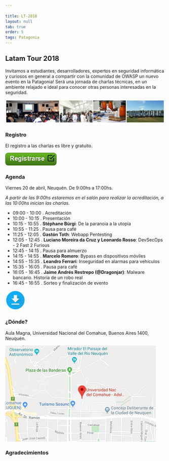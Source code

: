 ```yaml
---

title: LT-2018
layout: null
tab: true
order: 5
tags: Patagonia
---
```


## Latam Tour 2018

Invitamos a estudiantes, desarrolladores, expertos en seguridad informática y curiosos en general a compartir con la comunidad de OWASP un nuevo evento en la Patagonia! Será una jornada de charlas técnicas, en un ambiente relajado e ideal para conocer otras personas interesadas en la seguridad.

![Latam Tour](assets/images/LatamTour/Banner.png)

### Registro

El registro a las charlas es libre y gratuito.

[![Registrarse](assets/images/LatamTour/Registrarse.png)](https://owasp-patagonia-latamtour18.eventbrite.com/)


### Agenda

Viernes 20 de abril, Neuquén. De 9:00hs a 17:00hs.

*A partir de las 9:00hs estaremos en el salón para realizar la acreditación, a las 10:00hs inician las charlas.*


  - 09:00 - 10:00 . Acreditación 
  - 10:00 - 10:15 . Presentación 
  - 10:15 - 10:55 . **Stéphane Bürgi**: De la paranoia a la utopía
  - 10:55 - 11:25 . Pausa para café 
  - 11:25 - 12:05 . **Gastón Toth**: Webapp Pentesting 
  - 12:05 - 12:45 . **Luciano Moreira da Cruz y Leonardo Rosso**: DevSecOps - 2 Fast 2 Furious 
  - 12:45 - 14:15 . Pausa para almuerzo 
  - 14:15 - 14:55 . **Marcelo Romero**: Bypass en dispositivos móviles
  - 14:55 - 15:35 . **Leandro Ferrari**: Inseguridad en alarmas para vehículos 
  - 15:35 - 16:05 . Pausa para café 
  - 16:05 - 16:45 . **Jaime Andrés Restrepo (@Dragonjar)**: Malware bancario. Historia de un robo real 
  - 16:45 - 16:55 . Sorteo y finalización de evento

[![Descargar](assets/images/LatamTour/Descargar.png)](assets/images/LatamTour/2018/agenda2018.png)

### ¿Dónde?

Aula Magna, Universidad Nacional del Comahue, Buenos Aires 1400, Neuquén.

[![Mapa Universidad del Comahue](assets/images/LatamTour/MapaUniversidadComahue.png)](https://www.google.com.ar/maps/place/Universidad+Nac+del+Comahue+-+Adsl+Aulas+Rectorado/@-38.9408425,-68.0574274,15.5z/data=!4m5!3m4!1s0x960a33dd048367a9:0xf927f0d9182236e8!8m2!3d-38.9401499!4d-68.0573579)


### Agradecimientos


